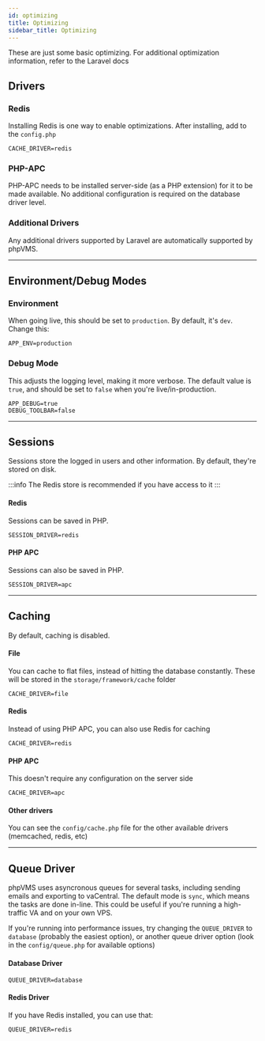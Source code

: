 ```yaml
---
id: optimizing
title: Optimizing
sidebar_title: Optimizing
---
```


These are just some basic optimizing. For additional optimization information, refer to the Laravel docs

## Drivers

### Redis

Installing Redis is one way to enable optimizations. After installing, add to the `config.php`

```shell title=".env"
CACHE_DRIVER=redis
```

### PHP-APC

PHP-APC needs to be installed server-side (as a PHP extension) for it to be made available. No additional configuration is required on the database driver level.


### Additional Drivers

Any additional drivers supported by Laravel are automatically supported by phpVMS.

---

## Environment/Debug Modes

### Environment

When going live, this should be set to `production`. By default, it's `dev`. Change this:

```shell title=".env"
APP_ENV=production
```

### Debug Mode

This adjusts the logging level, making it more verbose. The default value is `true`, and should be set to `false` when you're live/in-production.

```shell title=".env"
APP_DEBUG=true
DEBUG_TOOLBAR=false
```

---

## Sessions

Sessions store the logged in users and other information. By default, they're stored on disk.

:::info
The Redis store is recommended if you have access to it
:::

#### Redis

Sessions can be saved in PHP.

```shell title=".env"
SESSION_DRIVER=redis
```

#### PHP APC

Sessions can also be saved in PHP.

```shell title=".env"
SESSION_DRIVER=apc
```

---

## Caching

By default, caching is disabled.

#### File

You can cache to flat files, instead of hitting the database constantly. These will be stored in the `storage/framework/cache` folder

```shell title=".env"
CACHE_DRIVER=file
```

#### Redis

Instead of using PHP APC, you can also use Redis for caching

```shell title=".env"
CACHE_DRIVER=redis
```

#### PHP APC

This doesn't require any configuration on the server side

```shell title=".env"
CACHE_DRIVER=apc
```

#### Other drivers

You can see the `config/cache.php` file for the other available drivers (memcached, redis, etc)

---

## Queue Driver

phpVMS uses asyncronous queues for several tasks, including sending emails and exporting to vaCentral. The default mode is `sync`, which means the tasks are done in-line. This could be useful if you're running a high-traffic VA and on your own VPS.

If you're running into performance issues, try changing the `QUEUE_DRIVER` to `database` (probably the easiest option), or another queue driver option (look in the `config/queue.php` for available options)

#### Database Driver

```shell title=".env"
QUEUE_DRIVER=database
```

#### Redis Driver

If you have Redis installed, you can use that:

```shell title=".env"
QUEUE_DRIVER=redis
```

